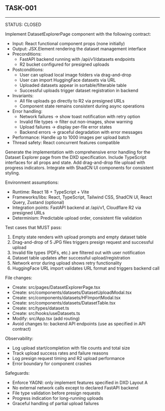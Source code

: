 ## TASK-001
---
STATUS: CLOSED

Implement DatasetExplorerPage component with the following contract:
- Input: React functional component props (none initially)
- Output: JSX.Element rendering the dataset management interface
- Preconditions: 
  - FastAPI backend running with /api/v1/datasets endpoints
  - R2 bucket configured for presigned uploads
- Postconditions:
  - User can upload local image folders via drag-and-drop
  - User can import HuggingFace datasets via URL
  - Uploaded datasets appear in sortable/filterable table
  - Successful uploads trigger dataset registration in backend
- Invariants:
  - All file uploads go directly to R2 via presigned URLs
  - Component state remains consistent during async operations
- Error handling:
  - Network failures → show toast notification with retry option
  - Invalid file types → filter out non-images, show warning
  - Upload failures → display per-file error states
  - Backend errors → graceful degradation with error messages
- Performance: Handle up to 1000 images per upload batch
- Thread safety: React concurrent features compatible

Generate the implementation with comprehensive error handling for the Dataset Explorer page from the DXD specification.
Include TypeScript interfaces for all props and state.
Add drag-and-drop file upload with progress indicators.
Integrate with ShadCN UI components for consistent styling.

Environment assumptions:
- Runtime: React 18 + TypeScript + Vite
- Frameworks/libs: React, TypeScript, Tailwind CSS, ShadCN UI, React Query, Zustand (optional)
- Integration points: FastAPI backend at /api/v1, Cloudflare R2 via presigned URLs
- Determinism: Predictable upload order, consistent file validation

Test cases that MUST pass:
1. Empty state renders with upload prompts and empty dataset table
2. Drag-and-drop of 5 JPG files triggers presign request and successful upload
3. Invalid file types (PDFs, etc.) are filtered out with user notification
4. Dataset table updates after successful upload/registration
5. Network error during upload shows retry functionality
6. HuggingFace URL import validates URL format and triggers backend call

File changes:
- Create: src/pages/DatasetExplorerPage.tsx
- Create: src/components/datasets/DatasetUploadModal.tsx  
- Create: src/components/datasets/HFImportModal.tsx
- Create: src/components/datasets/DatasetTable.tsx
- Create: src/types/dataset.ts
- Create: src/hooks/useDatasets.ts
- Modify: src/App.tsx (add routing)
- Avoid changes to: backend API endpoints (use as specified in API contract)

Observability:
- Log upload start/completion with file counts and total size
- Track upload success rates and failure reasons
- Log presign request timing and R2 upload performance
- Error boundary for component crashes

Safeguards:
- Enforce YAGNI: only implement features specified in DXD Layout A
- No external network calls except to declared FastAPI backend
- File type validation before presign requests
- Progress indication for long-running uploads
- Graceful handling of partial upload failures